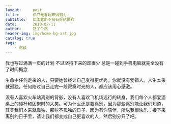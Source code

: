```yaml
---
layout:     post
title:      你只是看起来很努力
subtitle:   优柔寡断不会有好结果的
date:       2018-02-11
author:     然了个然
header-img: img/home-bg-art.jpg
catalog: true
tags:
    - 阅读
---
```


我也写过满满一页的计划 不过坚持下来的却很少 总是一碰到手机电脑就完全没有了时间概念

生命中任何走来的人，只要她曾经让自己变得更优秀，你就没有爱错人。人生本来就孤独，任何陪过自己走完一段寂寞时光的人，都应该用心感激。

没有人喜欢火车站离别的背影，没有人喜欢飞机场远行的转身，我们每个人都爱酒桌上的碰杯和团聚时的大笑。可为什么还是要离别，因为那些离别能让我们知道，其实我们本来就孤独，那些不孤独的日子，因为有你陪伴，所以我很快乐；接下来离别的日子里，请让我们都变成自己更喜欢的人，然后别分开了吧。